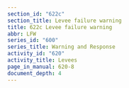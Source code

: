 ```yaml
---
section_id: "622c"
section_title: Levee failure warning
title: 622c Levee failure warning
abbr: LFW
series_id: "600"
series_title: Warning and Response
activity_id: "620"
activity_title: Levees
page_in_manual: 620-8
document_depth: 4
---
```

